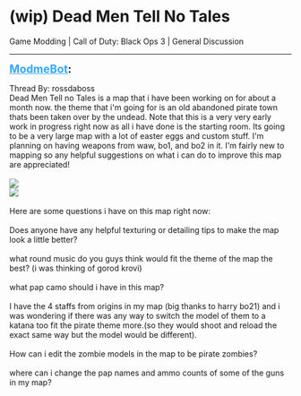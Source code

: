 # (wip) Dead Men Tell No Tales
Game Modding | Call of Duty: Black Ops 3 | General Discussion

---
<strong style="font-size: 1.4em;"><span style="text-decoration: underline;text-decoration-color: #34a7f9;"><span style="color:#34a7f9;">ModmeBot</span></span>:</strong>

<p>Thread By: rossdaboss<br />Dead Men Tell no Tales is a map that i have been working on for about a month now. the theme that i&#39;m going for is an old abandoned pirate town thats been taken over by the undead. Note that this is a very very early work in progress right now as all i have done is the starting room. Its going to be a very large map with a lot of easter eggs and custom stuff. I&#39;m planning on having weapons from waw, bo1, and bo2 in it. I&#39;m fairly new to mapping so any helpful suggestions on what i can do to improve this map are appreciated! <br /> <br /><img style="max-width: 500px;" src="https://images.discordapp.net/.eJwVzMENwyAMAMBdGAAntjAm2yCCCFUoCNxXld2r3gD3NZ95m8NcqmMdAGddqc_TLu0zlmxL7-XOcdRlU28QVWO6Wn7rAhTxQm5nloDkAgvQJuhpD-wdIRLLBrX9m9co5vkBw28h5g.r4C02b2Y6MaitmMZty2JHUuo4S0?width=957&amp;height=410"><br /><img style="max-width: 500px;" src="https://images.discordapp.net/.eJwVzNsNwyAMAMBdGAAH84jJNoggQhRqBO5X1d2r3gD3Ue_5qENdImMdAGdbmeepl_BMtejKXJ-SRls6c4ckkvLVy0sWINFO1psQKKL1MRDYjXC3iORcJGeMd9D6v7lHVd8fw14h5g.MKSpiEGk1NRiKPl3gzOL5YIaXBg?width=957&amp;height=410"><br /> <br />Here are some questions i have on this map right now:<br /> <br />Does anyone have any helpful texturing or detailing tips to make the map look a little better?<br /> <br />what round music do you guys think would fit the theme of the map the best? (i was thinking of gorod krovi)<br /> <br />what pap camo should i have in this map?<br /> <br />I have the 4 staffs from origins in my map (big thanks to harry bo21) and i was wondering if there was any way to switch the model of them to a katana too fit the pirate theme more.(so they would shoot and reload the exact same way but the model would be different).<br /> <br />How can i edit the zombie models in the map to be pirate zombies?<br /> <br />where can i change the pap names and ammo counts of some of the guns in my map?</p>
